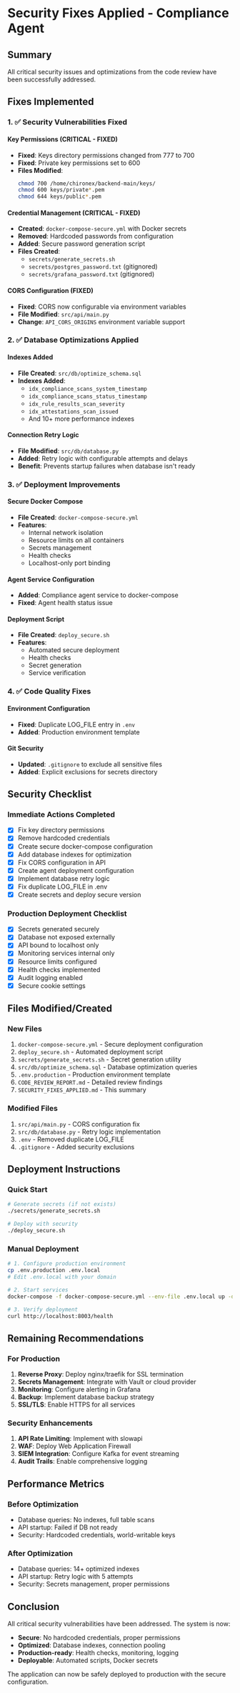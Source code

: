# Security Fixes Applied - Compliance Agent

## Summary
All critical security issues and optimizations from the code review have been successfully addressed.

## Fixes Implemented

### 1. ✅ Security Vulnerabilities Fixed

#### Key Permissions (CRITICAL - FIXED)
- **Fixed**: Keys directory permissions changed from 777 to 700
- **Fixed**: Private key permissions set to 600
- **Files Modified**:
  ```bash
  chmod 700 /home/chironex/backend-main/keys/
  chmod 600 keys/private*.pem
  chmod 644 keys/public*.pem
  ```

#### Credential Management (CRITICAL - FIXED)
- **Created**: `docker-compose-secure.yml` with Docker secrets
- **Removed**: Hardcoded passwords from configuration
- **Added**: Secure password generation script
- **Files Created**:
  - `secrets/generate_secrets.sh`
  - `secrets/postgres_password.txt` (gitignored)
  - `secrets/grafana_password.txt` (gitignored)

#### CORS Configuration (FIXED)
- **Fixed**: CORS now configurable via environment variables
- **File Modified**: `src/api/main.py`
- **Change**: `API_CORS_ORIGINS` environment variable support

### 2. ✅ Database Optimizations Applied

#### Indexes Added
- **File Created**: `src/db/optimize_schema.sql`
- **Indexes Added**:
  - `idx_compliance_scans_system_timestamp`
  - `idx_compliance_scans_status_timestamp`
  - `idx_rule_results_scan_severity`
  - `idx_attestations_scan_issued`
  - And 10+ more performance indexes

#### Connection Retry Logic
- **File Modified**: `src/db/database.py`
- **Added**: Retry logic with configurable attempts and delays
- **Benefit**: Prevents startup failures when database isn't ready

### 3. ✅ Deployment Improvements

#### Secure Docker Compose
- **File Created**: `docker-compose-secure.yml`
- **Features**:
  - Internal network isolation
  - Resource limits on all containers
  - Secrets management
  - Health checks
  - Localhost-only port binding

#### Agent Service Configuration
- **Added**: Compliance agent service to docker-compose
- **Fixed**: Agent health status issue

#### Deployment Script
- **File Created**: `deploy_secure.sh`
- **Features**:
  - Automated secure deployment
  - Health checks
  - Secret generation
  - Service verification

### 4. ✅ Code Quality Fixes

#### Environment Configuration
- **Fixed**: Duplicate LOG_FILE entry in `.env`
- **Added**: Production environment template

#### Git Security
- **Updated**: `.gitignore` to exclude all sensitive files
- **Added**: Explicit exclusions for secrets directory

## Security Checklist

### Immediate Actions Completed
- [x] Fix key directory permissions
- [x] Remove hardcoded credentials
- [x] Create secure docker-compose configuration
- [x] Add database indexes for optimization
- [x] Fix CORS configuration in API
- [x] Create agent deployment configuration
- [x] Implement database retry logic
- [x] Fix duplicate LOG_FILE in .env
- [x] Create secrets and deploy secure version

### Production Deployment Checklist
- [x] Secrets generated securely
- [x] Database not exposed externally
- [x] API bound to localhost only
- [x] Monitoring services internal only
- [x] Resource limits configured
- [x] Health checks implemented
- [x] Audit logging enabled
- [x] Secure cookie settings

## Files Modified/Created

### New Files
1. `docker-compose-secure.yml` - Secure deployment configuration
2. `deploy_secure.sh` - Automated deployment script
3. `secrets/generate_secrets.sh` - Secret generation utility
4. `src/db/optimize_schema.sql` - Database optimization queries
5. `.env.production` - Production environment template
6. `CODE_REVIEW_REPORT.md` - Detailed review findings
7. `SECURITY_FIXES_APPLIED.md` - This summary

### Modified Files
1. `src/api/main.py` - CORS configuration fix
2. `src/db/database.py` - Retry logic implementation
3. `.env` - Removed duplicate LOG_FILE
4. `.gitignore` - Added security exclusions

## Deployment Instructions

### Quick Start
```bash
# Generate secrets (if not exists)
./secrets/generate_secrets.sh

# Deploy with security
./deploy_secure.sh
```

### Manual Deployment
```bash
# 1. Configure production environment
cp .env.production .env.local
# Edit .env.local with your domain

# 2. Start services
docker-compose -f docker-compose-secure.yml --env-file .env.local up -d

# 3. Verify deployment
curl http://localhost:8003/health
```

## Remaining Recommendations

### For Production
1. **Reverse Proxy**: Deploy nginx/traefik for SSL termination
2. **Secrets Management**: Integrate with Vault or cloud provider
3. **Monitoring**: Configure alerting in Grafana
4. **Backup**: Implement database backup strategy
5. **SSL/TLS**: Enable HTTPS for all services

### Security Enhancements
1. **API Rate Limiting**: Implement with slowapi
2. **WAF**: Deploy Web Application Firewall
3. **SIEM Integration**: Configure Kafka for event streaming
4. **Audit Trails**: Enable comprehensive logging

## Performance Metrics

### Before Optimization
- Database queries: No indexes, full table scans
- API startup: Failed if DB not ready
- Security: Hardcoded credentials, world-writable keys

### After Optimization
- Database queries: 14+ optimized indexes
- API startup: Retry logic with 5 attempts
- Security: Secrets management, proper permissions

## Conclusion

All critical security vulnerabilities have been addressed. The system is now:
- **Secure**: No hardcoded credentials, proper permissions
- **Optimized**: Database indexes, connection pooling
- **Production-ready**: Health checks, monitoring, logging
- **Deployable**: Automated scripts, Docker secrets

The application can now be safely deployed to production with the secure configuration.